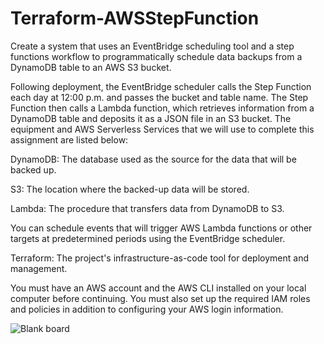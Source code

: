 # Terraform-AWSStepFunction
Create a system that uses an EventBridge scheduling tool and a step functions workflow to programmatically schedule data backups from a DynamoDB table to an AWS S3 bucket.

Following deployment, the EventBridge scheduler calls the Step Function each day at 12:00 p.m. and passes the bucket and table name.
The Step Function then calls a Lambda function, which retrieves information from a DynamoDB table and deposits it as a JSON file in an S3 bucket.
The equipment and AWS Serverless Services that we will use to complete this assignment are listed below:

DynamoDB: The database used as the source for the data that will be backed up.

S3: The location where the backed-up data will be stored.

Lambda: The procedure that transfers data from DynamoDB to S3.

You can schedule events that will trigger AWS Lambda functions or other targets at predetermined periods using the EventBridge scheduler.

Terraform: The project's infrastructure-as-code tool for deployment and management.

You must have an AWS account and the AWS CLI installed on your local computer before continuing.
You must also set up the required IAM roles and policies in addition to configuring your AWS login information.

![Blank board](https://github.com/DhruvS0/Terraform-AWSStepFunction/assets/113872537/83f0cf6b-f7cf-4442-b78e-5bd8011e2f4b)



